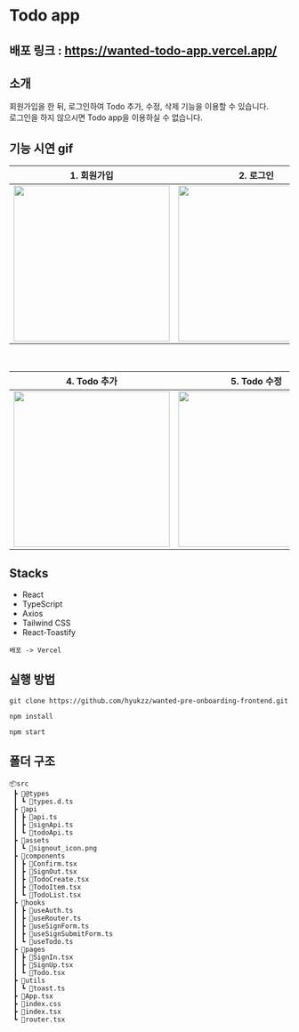 # Todo app 

## **배포 링크 : https://wanted-todo-app.vercel.app/**  

## 소개

회원가입을 한 뒤, 로그인하여 Todo 추가, 수정, 삭제 기능을 이용할 수 있습니다. <br>
로그인을 하지 않으시면 Todo app을 이용하실 수 없습니다.

## 기능 시연 gif

<div>

|                                                          1. 회원가입                                                          |                                                           2. 로그인                                                           |                                                          3. 로그아웃                                                          |
| :---------------------------------------------------------------------------------------------------------------------------: | :---------------------------------------------------------------------------------------------------------------------------: | :---------------------------------------------------------------------------------------------------------------------------: |
| <img src="https://user-images.githubusercontent.com/81045794/230766472-0615b960-6801-4dbf-890a-c5f7b04d0cf5.gif" width=280 /> | <img src="https://user-images.githubusercontent.com/81045794/230766611-6ff06d16-4a48-4dff-a719-b654fe37feb8.gif" width=280 /> | <img src="https://user-images.githubusercontent.com/81045794/230766685-d1c80b92-192d-4f5f-b9d7-2f5119d9da77.gif" width=280 /> |

<br>

|                                                          4. Todo 추가                                                          |                                                           5. Todo 수정                                                           |                                                          6. Todo 삭제                                                          |
| :---------------------------------------------------------------------------------------------------------------------------: | :---------------------------------------------------------------------------------------------------------------------------: | :---------------------------------------------------------------------------------------------------------------------------: |
| <img src="https://user-images.githubusercontent.com/81045794/230766969-30955e8d-bc9c-402e-b7be-c02ad01c13e7.gif" width=280 /> | <img src="https://user-images.githubusercontent.com/81045794/230767215-4da3d9a9-4f2d-4d1b-bbb8-d47ee81a2b3a.gif" width=280 /> | <img src="https://user-images.githubusercontent.com/81045794/230767376-851c5da9-dc17-42d5-ba93-f3344fa2378b.gif" width=280 /> |

</div>

## Stacks

- React
- TypeScript
- Axios
- Tailwind CSS
- React-Toastify

`배포 -> Vercel`

## 실행 방법

```
git clone https://github.com/hyukzz/wanted-pre-onboarding-frontend.git

npm install

npm start
```

## 폴더 구조

```
📦src
 ┣ 📂@types
 ┃ ┗ 📜types.d.ts
 ┣ 📂api
 ┃ ┣ 📜api.ts
 ┃ ┣ 📜signApi.ts
 ┃ ┗ 📜todoApi.ts
 ┣ 📂assets
 ┃ ┗ 📜signout_icon.png
 ┣ 📂components
 ┃ ┣ 📜Confirm.tsx
 ┃ ┣ 📜SignOut.tsx
 ┃ ┣ 📜TodoCreate.tsx
 ┃ ┣ 📜TodoItem.tsx
 ┃ ┗ 📜TodoList.tsx
 ┣ 📂hooks
 ┃ ┣ 📜useAuth.ts
 ┃ ┣ 📜useRouter.ts
 ┃ ┣ 📜useSignForm.ts
 ┃ ┣ 📜useSignSubmitForm.ts
 ┃ ┗ 📜useTodo.ts
 ┣ 📂pages
 ┃ ┣ 📜SignIn.tsx
 ┃ ┣ 📜SignUp.tsx
 ┃ ┗ 📜Todo.tsx
 ┣ 📂utils
 ┃ ┗ 📜toast.ts
 ┣ 📜App.tsx
 ┣ 📜index.css
 ┣ 📜index.tsx
 ┗ 📜router.tsx
```
